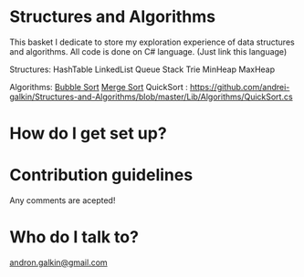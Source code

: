 # Structures and Algorithms
This basket I dedicate to store my exploration experience of data structures and algorithms.
All code is done on C# language. (Just link this language)

Structures:
HashTable
LinkedList
Queue
Stack
Trie
MinHeap
MaxHeap

Algorithms: 
[Bubble Sort](../Structures-and-Algorithms/blob/master/Lib/Algorithms/BubbleSort.cs)
[Merge Sort](../Structures-and-Algorithms/blob/master/Lib/Algorithms/MergeSort.cs)
QuickSort : https://github.com/andrei-galkin/Structures-and-Algorithms/blob/master/Lib/Algorithms/QuickSort.cs

# How do I get set up?

# Contribution guidelines
Any comments are acepted!

# Who do I talk to?
andron.galkin@gmail.com
